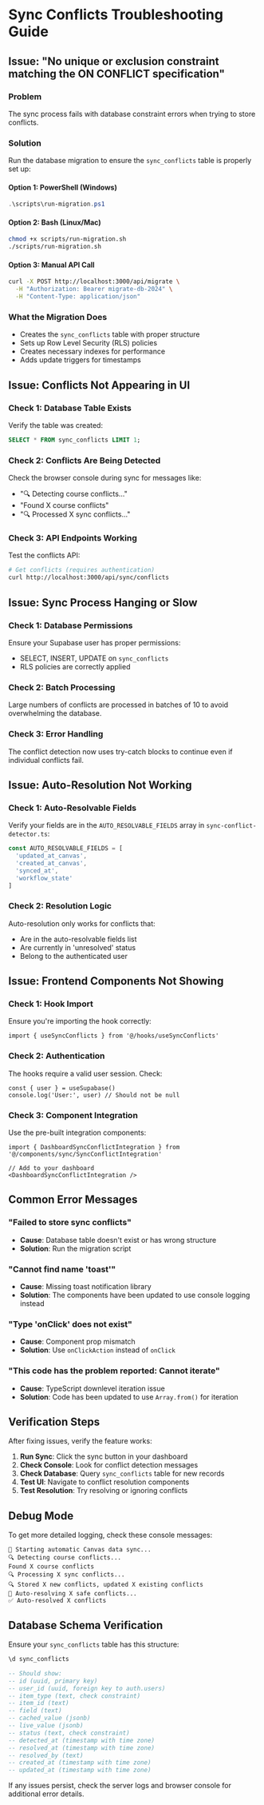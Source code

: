 # Sync Conflicts Troubleshooting Guide

## Issue: "No unique or exclusion constraint matching the ON CONFLICT specification"

### Problem
The sync process fails with database constraint errors when trying to store conflicts.

### Solution
Run the database migration to ensure the `sync_conflicts` table is properly set up:

#### Option 1: PowerShell (Windows)
```powershell
.\scripts\run-migration.ps1
```

#### Option 2: Bash (Linux/Mac)
```bash
chmod +x scripts/run-migration.sh
./scripts/run-migration.sh
```

#### Option 3: Manual API Call
```bash
curl -X POST http://localhost:3000/api/migrate \
  -H "Authorization: Bearer migrate-db-2024" \
  -H "Content-Type: application/json"
```

### What the Migration Does
- Creates the `sync_conflicts` table with proper structure
- Sets up Row Level Security (RLS) policies
- Creates necessary indexes for performance
- Adds update triggers for timestamps

## Issue: Conflicts Not Appearing in UI

### Check 1: Database Table Exists
Verify the table was created:
```sql
SELECT * FROM sync_conflicts LIMIT 1;
```

### Check 2: Conflicts Are Being Detected
Check the browser console during sync for messages like:
- "🔍 Detecting course conflicts..."
- "Found X course conflicts"
- "🔍 Processed X sync conflicts..."

### Check 3: API Endpoints Working
Test the conflicts API:
```bash
# Get conflicts (requires authentication)
curl http://localhost:3000/api/sync/conflicts
```

## Issue: Sync Process Hanging or Slow

### Check 1: Database Permissions
Ensure your Supabase user has proper permissions:
- SELECT, INSERT, UPDATE on `sync_conflicts`
- RLS policies are correctly applied

### Check 2: Batch Processing
Large numbers of conflicts are processed in batches of 10 to avoid overwhelming the database.

### Check 3: Error Handling
The conflict detection now uses try-catch blocks to continue even if individual conflicts fail.

## Issue: Auto-Resolution Not Working

### Check 1: Auto-Resolvable Fields
Verify your fields are in the `AUTO_RESOLVABLE_FIELDS` array in `sync-conflict-detector.ts`:
```typescript
const AUTO_RESOLVABLE_FIELDS = [
  'updated_at_canvas',
  'created_at_canvas', 
  'synced_at',
  'workflow_state'
]
```

### Check 2: Resolution Logic
Auto-resolution only works for conflicts that:
- Are in the auto-resolvable fields list
- Are currently in 'unresolved' status
- Belong to the authenticated user

## Issue: Frontend Components Not Showing

### Check 1: Hook Import
Ensure you're importing the hook correctly:
```tsx
import { useSyncConflicts } from '@/hooks/useSyncConflicts'
```

### Check 2: Authentication
The hooks require a valid user session. Check:
```tsx
const { user } = useSupabase()
console.log('User:', user) // Should not be null
```

### Check 3: Component Integration
Use the pre-built integration components:
```tsx
import { DashboardSyncConflictIntegration } from '@/components/sync/SyncConflictIntegration'

// Add to your dashboard
<DashboardSyncConflictIntegration />
```

## Common Error Messages

### "Failed to store sync conflicts"
- **Cause**: Database table doesn't exist or has wrong structure
- **Solution**: Run the migration script

### "Cannot find name 'toast'"
- **Cause**: Missing toast notification library
- **Solution**: The components have been updated to use console logging instead

### "Type 'onClick' does not exist"
- **Cause**: Component prop mismatch
- **Solution**: Use `onClickAction` instead of `onClick`

### "This code has the problem reported: Cannot iterate"
- **Cause**: TypeScript downlevel iteration issue
- **Solution**: Code has been updated to use `Array.from()` for iteration

## Verification Steps

After fixing issues, verify the feature works:

1. **Run Sync**: Click the sync button in your dashboard
2. **Check Console**: Look for conflict detection messages
3. **Check Database**: Query `sync_conflicts` table for new records
4. **Test UI**: Navigate to conflict resolution components
5. **Test Resolution**: Try resolving or ignoring conflicts

## Debug Mode

To get more detailed logging, check these console messages:

```
🔄 Starting automatic Canvas data sync...
🔍 Detecting course conflicts...
Found X course conflicts
🔍 Processing X sync conflicts...
🔍 Stored X new conflicts, updated X existing conflicts
🔧 Auto-resolving X safe conflicts...
✅ Auto-resolved X conflicts
```

## Database Schema Verification

Ensure your `sync_conflicts` table has this structure:

```sql
\d sync_conflicts

-- Should show:
-- id (uuid, primary key)
-- user_id (uuid, foreign key to auth.users)
-- item_type (text, check constraint)
-- item_id (text)
-- field (text) 
-- cached_value (jsonb)
-- live_value (jsonb)
-- status (text, check constraint)
-- detected_at (timestamp with time zone)
-- resolved_at (timestamp with time zone)
-- resolved_by (text)
-- created_at (timestamp with time zone)
-- updated_at (timestamp with time zone)
```

If any issues persist, check the server logs and browser console for additional error details.
